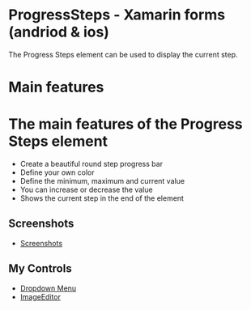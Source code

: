 # ProgressSteps - Xamarin forms (andriod & ios)
  The Progress Steps element can be used to display the current step.

# Main features
# The main features of the Progress Steps element

- Create a beautiful round step progress bar
- Define your own color
- Define the minimum, maximum and current value
- You can increase or decrease the value
- Shows the current step in the end of the element

## Screenshots
- [Screenshots](https://github.com/osamaelhosany/ProgressSteps/tree/master/Screeshots)

## My Controls
- [Dropdown Menu](https://github.com/osamaelhosany/DropdownMenu)
- [ImageEditor](https://github.com/osamaelhosany/ImageEditor-XamarinForms)

